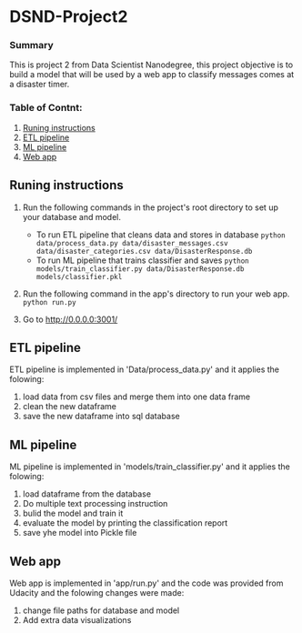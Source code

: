 # DSND-Project2
### Summary
This is project 2 from Data Scientist Nanodegree, this project objective is to build a model that will be used by a web app to classify messages comes at a disaster timer.
### Table of Contnt:
1. [Runing instructions](#r-instructions)
2. [ETL pipeline](#etl)
3. [ML pipeline](#ml)
4. [Web app](web)

## Runing instructions <a name="r-instructions"></a>
1. Run the following commands in the project's root directory to set up your database and model.

    - To run ETL pipeline that cleans data and stores in database
        `python data/process_data.py data/disaster_messages.csv data/disaster_categories.csv data/DisasterResponse.db`
    - To run ML pipeline that trains classifier and saves
        `python models/train_classifier.py data/DisasterResponse.db models/classifier.pkl`

2. Run the following command in the app's directory to run your web app.
    `python run.py`

3. Go to http://0.0.0.0:3001/


## ETL pipeline <a name="etl"></a>
ETL pipeline is implemented in 'Data/process_data.py' and it applies the folowing:
1. load data from csv files and merge them into one data frame 
2. clean the new dataframe
3. save the new dataframe into sql database


## ML pipeline <a name="ml"></a>
ML pipeline is implemented in 'models/train_classifier.py' and it applies the folowing:
1. load dataframe from the database 
2. Do multiple text processing instruction
3. bulid the model and train it
4. evaluate the model by printing the classification report
5. save yhe model into Pickle file

## Web app<a name="web"></a>
Web app is implemented in 'app/run.py' and the code was provided from Udacity and the folowing changes were made:
1. change file paths for database and model
2. Add extra data visualizations 


